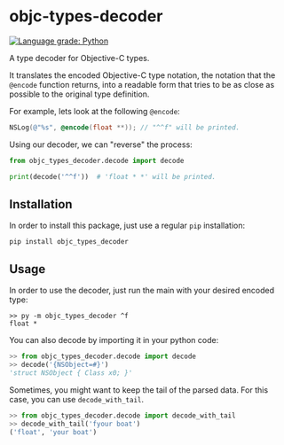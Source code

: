 # objc-types-decoder

[![Language grade: Python](https://img.shields.io/lgtm/grade/python/g/matan1008/objc-types-decoder.svg?logo=lgtm&logoWidth=18)](https://lgtm.com/projects/g/matan1008/objc-types-decoder/context:python)


A type decoder for Objective-C types.

It translates the encoded Objective-C type notation, the notation that the `@encode` function returns, into a readable
form that tries to be as close as possible to the original type definition.

For example, lets look at the following `@encode`:

```objective-c
NSLog(@"%s", @encode(float **)); // "^^f" will be printed.
```

Using our decoder, we can "reverse" the process:

```python
from objc_types_decoder.decode import decode

print(decode('^^f'))  # 'float * *' will be printed.
```

## Installation

In order to install this package, just use a regular `pip` installation:

```shell
pip install objc_types_decoder
```

## Usage

In order to use the decoder, just run the main with your desired encoded type:

```shell
>> py -m objc_types_decoder ^f
float *
```

You can also decode by importing it in your python code:

```python
>> from objc_types_decoder.decode import decode
>> decode('{NSObject=#}')
'struct NSObject { Class x0; }'
```

Sometimes, you might want to keep the tail of the parsed data. For this case, you can use `decode_with_tail`.

```python
>> from objc_types_decoder.decode import decode_with_tail
>> decode_with_tail('fyour boat')
('float', 'your boat')
```

